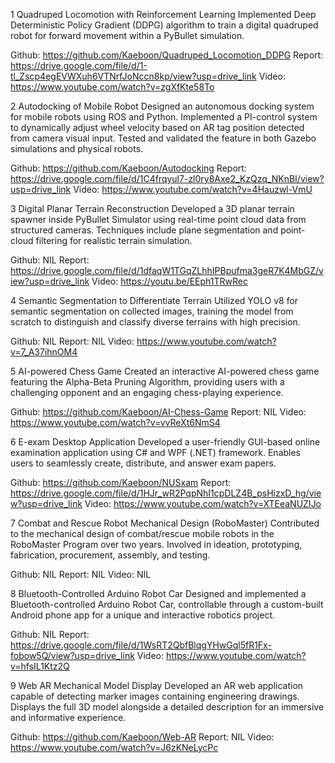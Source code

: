 1 Quadruped Locomotion with Reinforcement Learning
Implemented Deep Deterministic Policy Gradient (DDPG) algorithm to train a digital quadruped robot for forward movement within a PyBullet simulation.

Github: https://github.com/Kaeboon/Quadruped_Locomotion_DDPG
Report: https://drive.google.com/file/d/1-tl_Zscp4egEVWXuh6VTNrfJoNccn8kp/view?usp=drive_link
Video: https://www.youtube.com/watch?v=zgXfKte58To

2 Autodocking of Mobile Robot
Designed an autonomous docking system for mobile robots using ROS and Python. Implemented a PI-control system to dynamically adjust wheel velocity based on AR tag position detected from camera visual input. Tested and validated the feature in both Gazebo simulations and physical robots.

Github: https://github.com/Kaeboon/Autodocking
Report: https://drive.google.com/file/d/1C4frqyul7-zl0ry8Axe2_KzQzq_NKnBI/view?usp=drive_link
Video: https://www.youtube.com/watch?v=4Hauzwl-VmU

3 Digital Planar Terrain Reconstruction
Developed a 3D planar terrain spawner inside PyBullet Simulator using real-time point cloud data from structured cameras. Techniques include plane segmentation and point-cloud filtering for realistic terrain simulation.

Github: NIL
Report: https://drive.google.com/file/d/1dfaqW1TGqZLhhIPBpufma3geR7K4MbGZ/view?usp=drive_link
Video: https://youtu.be/EEph1TRwRec

4 Semantic Segmentation to Differentiate Terrain
Utilized YOLO v8 for semantic segmentation on collected images, training the model from scratch to distinguish and classify diverse terrains with high precision.

Github: NIL
Report: NIL
Video: https://www.youtube.com/watch?v=7_A37ihnOM4

5 AI-powered Chess Game
Created an interactive AI-powered chess game featuring the Alpha-Beta Pruning Algorithm, providing users with a challenging opponent and an engaging chess-playing experience.

Github: https://github.com/Kaeboon/AI-Chess-Game
Report: NIL
Video: https://www.youtube.com/watch?v=vvReXt6NmS4

6 E-exam Desktop Application
Developed a user-friendly GUI-based online examination application using C# and WPF (.NET) framework. Enables users to seamlessly create, distribute, and answer exam papers.

Github: https://github.com/Kaeboon/NUSxam
Report: https://drive.google.com/file/d/1HJr_wR2PqpNhI1cpDLZ4B_psHizxD_hg/view?usp=drive_link
Video: https://www.youtube.com/watch?v=XTEeaNUZIJo

7 Combat and Rescue Robot Mechanical Design (RoboMaster)
Contributed to the mechanical design of combat/rescue mobile robots in the RoboMaster Program over two years. Involved in ideation, prototyping, fabrication, procurement, assembly, and testing.

Github: NIL
Report: NIL
Video: NIL

8 Bluetooth-Controlled Arduino Robot Car
Designed and implemented a Bluetooth-controlled Arduino Robot Car, controllable through a custom-built Android phone app for a unique and interactive robotics project.

Github: NIL
Report: https://drive.google.com/file/d/1WsRT2QbfBlqgYHwGql5fR1Fx-fobow5Q/view?usp=drive_link
Video: https://www.youtube.com/watch?v=hfsIL1Ktz2Q

9 Web AR Mechanical Model Display
Developed an AR web application capable of detecting marker images containing engineering drawings. Displays the full 3D model alongside a detailed description for an immersive and informative experience.

Github: https://github.com/Kaeboon/Web-AR
Report: NIL
Video: https://www.youtube.com/watch?v=J6zKNeLycPc
